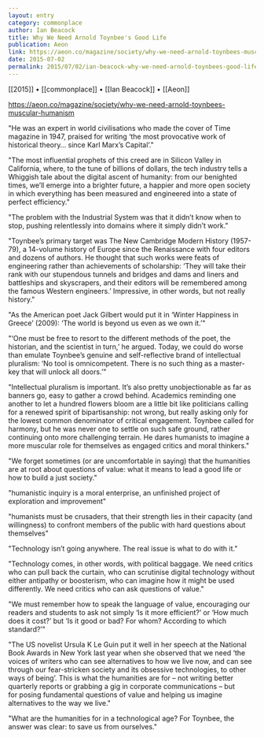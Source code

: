 ```yaml
---
layout: entry
category: commonplace
author: Ian Beacock
title: Why We Need Arnold Toynbee's Good Life
publication: Aeon
link: https://aeon.co/magazine/society/why-we-need-arnold-toynbees-muscular-humanism
date: 2015-07-02
permalink: 2015/07/02/ian-beacock-why-we-need-arnold-toynbees-good-life
---
```


[[2015]] • [[commonplace]] • [[Ian Beacock]] • [[Aeon]] 

https://aeon.co/magazine/society/why-we-need-arnold-toynbees-muscular-humanism

"He was an expert in world civilisations who made the cover of Time magazine in 1947, praised for writing ‘the most provocative work of historical theory… since Karl Marx’s Capital’."
 

"The most influential prophets of this creed are in Silicon Valley in California, where, to the tune of billions of dollars, the tech industry tells a Whiggish tale about the digital ascent of humanity: from our benighted times, we’ll emerge into a brighter future, a happier and more open society in which everything has been measured and engineered into a state of perfect efficiency."
 
"The problem with the Industrial System was that it didn’t know when to stop, pushing relentlessly into domains where it simply didn’t work."

"Toynbee’s primary target was The New Cambridge Modern History (1957-79), a 14-volume history of Europe since the Renaissance with four editors and dozens of authors. He thought that such works were feats of engineering rather than achievements of scholarship: ‘They will take their rank with our stupendous tunnels and bridges and dams and liners and battleships and skyscrapers, and their editors will be remembered among the famous Western engineers.’ Impressive, in other words, but not really history."

"As the American poet Jack Gilbert would put it in ‘Winter Happiness in Greece’ (2009): ‘The world is beyond us even as we own it.’"

"‘One must be free to resort to the different methods of the poet, the historian, and the scientist in turn,’ he argued. Today, we could do worse than emulate Toynbee’s genuine and self-reflective brand of intellectual pluralism: ‘No tool is omnicompetent. There is no such thing as a master-key that will unlock all doors.’"

"Intellectual pluralism is important. It’s also pretty unobjectionable as far as banners go, easy to gather a crowd behind. Academics reminding one another to let a hundred flowers bloom are a little bit like politicians calling for a renewed spirit of bipartisanship: not wrong, but really asking only for the lowest common denominator of critical engagement. Toynbee called for harmony, but he was never one to settle on such safe ground, rather continuing onto more challenging terrain. He dares humanists to imagine a more muscular role for themselves as engaged critics and moral thinkers."

"We forget sometimes (or are uncomfortable in saying) that the humanities are at root about questions of value: what it means to lead a good life or how to build a just society."

"humanistic inquiry is a moral enterprise, an unfinished project of exploration and improvement"

"humanists must be crusaders, that their strength lies in their capacity (and willingness) to confront members of the public with hard questions about themselves"

"Technology isn’t going anywhere. The real issue is what to do with it."

"Technology comes, in other words, with political baggage. We need critics who can pull back the curtain, who can scrutinise digital technology without either antipathy or boosterism, who can imagine how it might be used differently. We need critics who can ask questions of value."

"We must remember how to speak the language of value, encouraging our readers and students to ask not simply ‘Is it more efficient?’ or ‘How much does it cost?’ but ‘Is it good or bad? For whom? According to which standard?’"

"The US novelist Ursula K Le Guin put it well in her speech at the National Book Awards in New York last year when she observed that we need ‘the voices of writers who can see alternatives to how we live now, and can see through our fear-stricken society and its obsessive technologies, to other ways of being’. This is what the humanities are for – not writing better quarterly reports or grabbing a gig in corporate communications – but for posing fundamental questions of value and helping us imagine alternatives to the way we live."

"What are the humanities for in a technological age? For Toynbee, the answer was clear: to save us from ourselves."
